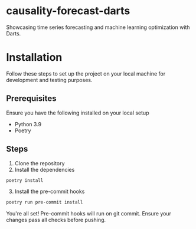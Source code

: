 # causality-forecast-darts
Showcasing time series forecasting and machine learning optimization with Darts.

# Installation
Follow these steps to set up the project on your local machine for development and testing purposes.

## Prerequisites
Ensure you have the following installed on your local setup
- Python 3.9
- Poetry

## Steps
1. Clone the repository
2. Install the dependencies
```bash
poetry install
```
3. Install the pre-commit hooks
```bash
poetry run pre-commit install
```

You're all set! Pre-commit hooks will run on git commit. Ensure your changes pass all checks before pushing.
